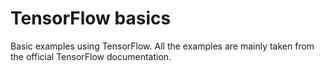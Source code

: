 # TensorFlow basics

Basic examples using TensorFlow. All the examples are mainly taken from the official TensorFlow documentation.
